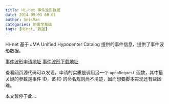 ```yaml
---
title: Hi-net 事件波形数据
date: 2014-09-03 00:01
author: SeisMan
categories: 地震学基础
tags: [Hinet, 数据]
---
```


Hi-net 基于 JMA Unified Hypocenter Catalog 提供的事件信息，提供了事件波形数据。

[事件波形申请地址](http://www.hinet.bosai.go.jp/REGS/download/event/)
[事件波形下载地址](http://www.hinet.bosai.go.jp/REGS/download/event/event_status.php)

查看网页源代码可以发现，申请的实质是调用另一个 `openRequest` 函数，其中最关键的参数是事件 ID，该 ID 的命名规则尚不清楚，因而想要脚本实现还有些困难。

本文暂停于此...
